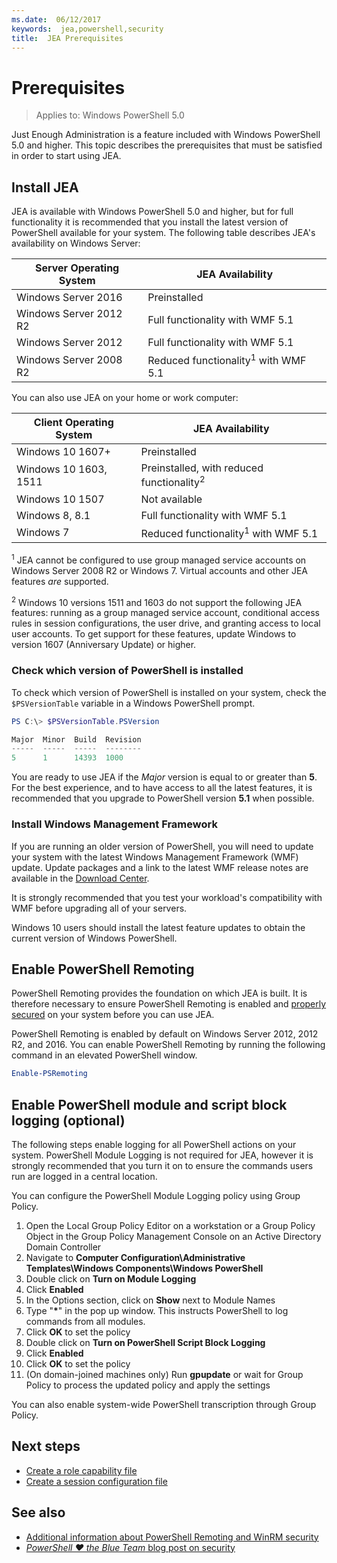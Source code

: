 ```yaml
---
ms.date:  06/12/2017
keywords:  jea,powershell,security
title:  JEA Prerequisites
---
```


# Prerequisites

> Applies to: Windows PowerShell 5.0

Just Enough Administration is a feature included with Windows PowerShell 5.0 and higher.
This topic describes the prerequisites that must be satisfied in order to start using JEA.

## Install JEA

JEA is available with Windows PowerShell 5.0 and higher, but for full functionality it is recommended that you install the latest version of PowerShell available for your system.
The following table describes JEA's availability on Windows Server:

Server Operating System   | JEA Availability
--------------------------|--------------------------------
Windows Server 2016       | Preinstalled
Windows Server 2012 R2    | Full functionality with WMF 5.1
Windows Server 2012       | Full functionality with WMF 5.1
Windows Server 2008 R2    | Reduced functionality<sup>1</sup> with WMF 5.1

You can also use JEA on your home or work computer:

Client Operating System   | JEA Availability
--------------------------|-----------------------------------------------------
Windows 10 1607+          | Preinstalled
Windows 10 1603, 1511     | Preinstalled, with reduced functionality<sup>2</sup>
Windows 10 1507           | Not available
Windows 8, 8.1            | Full functionality with WMF 5.1
Windows 7                 | Reduced functionality<sup>1</sup> with WMF 5.1

<sup>1</sup> JEA cannot be configured to use group managed service accounts on Windows Server 2008 R2 or Windows 7.
Virtual accounts and other JEA features *are* supported.

<sup>2</sup> Windows 10 versions 1511 and 1603 do not support the following JEA features: running as a group managed service account, conditional access rules in session configurations, the user drive, and granting access to local user accounts.
To get support for these features, update Windows to version 1607 (Anniversary Update) or higher.

### Check which version of PowerShell is installed

To check which version of PowerShell is installed on your system, check the `$PSVersionTable` variable in a Windows PowerShell prompt.

```powershell
PS C:\> $PSVersionTable.PSVersion

Major  Minor  Build  Revision
-----  -----  -----  --------
5      1      14393  1000
```

You are ready to use JEA if the *Major* version is equal to or greater than **5**.
For the best experience, and to have access to all the latest features, it is recommended that you upgrade to PowerShell version **5.1** when possible.

### Install Windows Management Framework

If you are running an older version of PowerShell, you will need to update your system with the latest Windows Management Framework (WMF) update.
Update packages and a link to the latest WMF release notes are available in the [Download Center](https://aka.ms/WMF5).

It is strongly recommended that you test your workload's compatibility with WMF before upgrading all of your servers.

Windows 10 users should install the latest feature updates to obtain the current version of Windows PowerShell.

## Enable PowerShell Remoting

PowerShell Remoting provides the foundation on which JEA is built.
It is therefore necessary to ensure PowerShell Remoting is enabled and [properly secured](https://msdn.microsoft.com/powershell/scripting/setup/winrmsecurity) on your system before you can use JEA.

PowerShell Remoting is enabled by default on Windows Server 2012, 2012 R2, and 2016.
You can enable PowerShell Remoting by running the following command in an elevated PowerShell window.

```powershell
Enable-PSRemoting
```

## Enable PowerShell module and script block logging (optional)

The following steps enable logging for all PowerShell actions on your system.
PowerShell Module Logging is not required for JEA, however it is strongly recommended that you turn it on to ensure the commands users run are logged in a central location.

You can configure the PowerShell Module Logging policy using Group Policy.

1. Open the Local Group Policy Editor on a workstation or a Group Policy Object in the Group Policy Management Console on an Active Directory Domain Controller
2. Navigate to **Computer Configuration\\Administrative Templates\\Windows Components\\Windows PowerShell**
3. Double click on **Turn on Module Logging**
4. Click **Enabled**
5. In the Options section, click on **Show** next to Module Names
6. Type "**\***" in the pop up window. This instructs PowerShell to log commands from all modules.
7. Click **OK** to set the policy
8. Double click on **Turn on PowerShell Script Block Logging**
9. Click **Enabled**
10. Click **OK** to set the policy
11. (On domain-joined machines only) Run **gpupdate** or wait for Group Policy to process the updated policy and apply the settings

You can also enable system-wide PowerShell transcription through Group Policy.

## Next steps

- [Create a role capability file](role-capabilities.md)
- [Create a session configuration file](session-configurations.md)

## See also

- [Additional information about PowerShell Remoting and WinRM security](https://msdn.microsoft.com/powershell/scripting/setup/winrmsecurity)
- [*PowerShell ♥ the Blue Team* blog post on security](https://blogs.msdn.microsoft.com/powershell/2015/06/09/powershell-the-blue-team/)